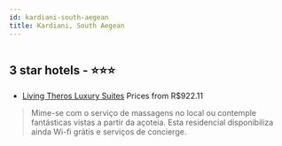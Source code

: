 ```yaml
---
id: kardiani-south-aegean
title: Kardiani, South Aegean
---
```


<center><img src="https://i.travelapi.com/hotels/25000000/24180000/24178800/24178741/c9ede4c4_z.jpg" alt="" /></center>


##  3 star hotels - ⭐️⭐️⭐️

-    [Living Theros Luxury Suites](https://www.hurb.com/br/aud/https://www.hurb.com/br/hotels/kardiani/living-theros-luxury-suites-HT-1ULD?cmp=18055) Prices from R$922.11
   > Mime-se com o serviço de massagens no local ou contemple fantásticas vistas a partir da açoteia. Esta residencial disponibiliza ainda Wi-fi grátis e serviços de concierge.
